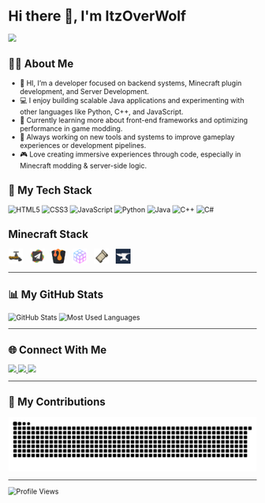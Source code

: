 <h1>Hi there 👋, I'm ItzOverWolf</h1>

<img src="https://capsule-render.vercel.app/api?type=wave&color=auto&height=200&section=header&text=Welcome%20to%20My%20Profile!&fontSize=40&animation=fadeIn" />

## 🙋‍♂️ About Me

- 🔭 HI, I’m a developer focused on backend systems, Minecraft plugin development, and Server Development.
- 💻 I enjoy building scalable Java applications and experimenting with other languages like Python, C++, and JavaScript.
- 🌱 Currently learning more about front-end frameworks and optimizing performance in game modding.
- 🧠 Always working on new tools and systems to improve gameplay experiences or development pipelines.
- 🎮 Love creating immersive experiences through code, especially in Minecraft modding & server-side logic.

## 🚀 My Tech Stack

<div>
  <img src="https://cdn.jsdelivr.net/gh/devicons/devicon/icons/html5/html5-original.svg" height="30" alt="HTML5" />
  <img src="https://cdn.jsdelivr.net/gh/devicons/devicon/icons/css3/css3-original.svg" height="30" alt="CSS3" />
  <img src="https://cdn.jsdelivr.net/gh/devicons/devicon/icons/javascript/javascript-original.svg" height="30" alt="JavaScript" />
  <img src="https://cdn.jsdelivr.net/gh/devicons/devicon/icons/python/python-original.svg" height="30" alt="Python" />
  <img src="https://cdn.jsdelivr.net/gh/devicons/devicon/icons/java/java-original.svg" height="30" alt="Java" />
  <img src="https://cdn.jsdelivr.net/gh/devicons/devicon/icons/cplusplus/cplusplus-original.svg" height="30" alt="C++" />
  <img src="https://cdn.jsdelivr.net/gh/devicons/devicon/icons/csharp/csharp-original.svg" height="30" alt="C#" />


## Minecraft Stack
  <img src="assets/spigot.png" height="30" alt="Spigot" style="margin-right: 10px;" />
  <img src="assets/paper.png" height="30" alt="Paper" style="margin-right: 10px;" />
  <img src="assets/bukkit.png" height="30" alt="Bukkit" style="margin-right: 10px;" />
  <img src="assets/purpur.png" height="30" alt="Purpur" style="margin-right: 10px;" />
  <img src="assets/fabric.png" height="30" alt="Fabric" style="margin-right: 10px;" />
  <img src="assets/forge.jpg" height="30" alt="Forge" style="margin-right: 10px;" />
</div>

---

## 📊 My GitHub Stats

<div>
  <img src="https://github-readme-stats.vercel.app/api?username=Gamer4378&show_icons=true&count_private=true&theme=dark&hide_border=false" height="150" alt="GitHub Stats" />
  <img src="https://github-readme-stats.vercel.app/api/top-langs/?username=Gamer4378&layout=compact&langs_count=7&theme=dark&hide_border=false" height="150" alt="Most Used Languages" />
</div>

---

## 🌐 Connect With Me

<div>
  <a href="https://www.youtube.com/@ItzOverWolf" target="_blank">
    <img src="https://img.shields.io/static/v1?message=YouTube&logo=youtube&label=&color=FF0000&logoColor=white&style=for-the-badge" height="35" />
  </a>
  <a href="https://builtbybit.com/creators/heroic-studios.426046" target="_blank">
    <img src="https://img.shields.io/static/v1?message=BuiltByBit&logo=discord&label=&color=7289DA&logoColor=white&style=for-the-badge" height="35" />
  </a>
  <a href="https://x.com/4378Gamer" target="_blank">
    <img src="https://img.shields.io/static/v1?message=Twitter&logo=twitter&label=&color=1DA1F2&logoColor=white&style=for-the-badge" height="35" />
  </a>
</div>

---

## 🐍 My Contributions

<img src="https://raw.githubusercontent.com/Gamer4378/Gamer4378/output/snake.svg" alt="Snake animation" />

---

<img src="https://komarev.com/ghpvc/?username=Gamer4378&style=flat-square&color=blue" alt="Profile Views" />
